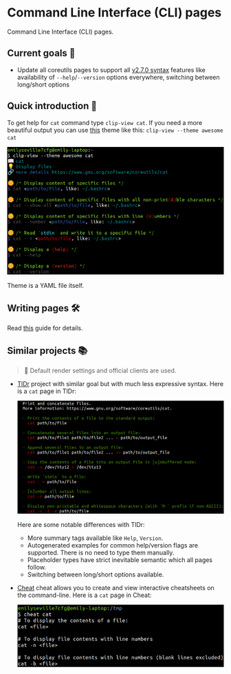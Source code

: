 # Command Line Interface (CLI) pages

Command Line Interface (CLI) pages.

## Current goals :checkered_flag:

- Update all coreutils pages to support all [v2.7.0 syntax](https://github.com/command-line-interface-pages/syntax/blob/main/base.md)
  features like availability of `--help`/`--version` options everywhere, switching
  between long/short options

## Quick introduction :rocket:

To get help for `cat` command type `clip-view cat`. If you need a more beautiful
output you can use [this](https://github.com/command-line-interface-pages/themes/tree/main/awesome)
theme like this: `clip-view --theme awesome cat`

![clip page](./clip-page.png)

Theme is a YAML file itself.

## Writing pages :hammer_and_wrench:

Read [this](./CONTRIBUTING.md) guide for details.

## Similar projects :books:

> :bell: Default render settings and official clients are used.

- [TlDr](https://github.com/tldr-pages/tldr) project with similar goal but with
  much less expressive syntax. Here is a `cat` page in TlDr:

  ![tldr page](./tldr-page.png)

  Here are some notable differences with TlDr:

  - More summary tags available like `Help`, `Version`.
  - Autogenerated examples for common help/version flags are supported. There
    is no need to type them manually.
  - Placeholder types have strict inevitable semantic which all pages follow.
  - Switching between long/short options available.

- [Cheat](https://github.com/cheat/cheat) cheat allows you to create and view
  interactive cheatsheets on the command-line. Here is a `cat` page in Cheat:

  ![cheat page](./cheat-page.png)
